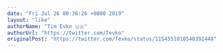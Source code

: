 ```yaml
---
date: "Fri Jul 26 00:36:26 +0000 2019"
layout: "like"
authorName: "Tim Evko 🇺🇸"
authorUrl: "https://twitter.com/Tevko"
originalPost: "https://twitter.com/Tevko/status/1154551010540392448"
---
```


